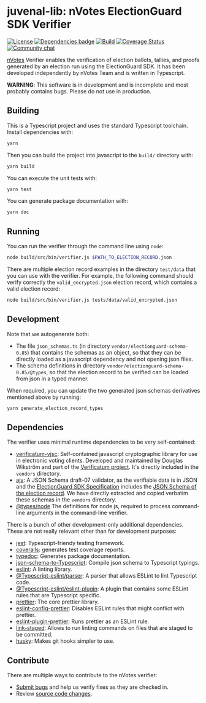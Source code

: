 # juvenal-lib: nVotes ElectionGuard SDK Verifier

[![License](https://img.shields.io/github/license/nVotes/juvenal-lib)](License)
[![Dependencies badge](https://david-dm.org/nVotes/juvenal-lib.svg)](https://david-dm.org/nVotes/juvenal-lib)
[![Build](https://github.com/nVotes/juvenal-lib/workflows/.github/workflows/build.yml/badge.svg?branch=master)](https://github.com/nVotes/juvenal-lib/actions?query=workflow%3Abuild)
[![Coverage Status](https://coveralls.io/repos/github/nVotes/juvenal-lib/badge.svg?branch=master)](https://coveralls.io/github/nVotes/juvenal-lib?branch=master)
[![Community chat](https://img.shields.io/discord/651538033291690014)](https://discord.gg/dfdnFWJ)

[nVotes][electionguard sdk] Verifier enables the verification of election
ballots, tallies, and proofs generated by an election run using the
ElectionGuard SDK. It has been developed independently by nVotes Team and is
written in Typescript.

**WARNING**: This software is in development and is incomplete and most probably
contains bugs. Please do not use in production.

## Building

This is a Typescript project and uses the standard Typescript toolchain.
Install dependencies with:

```bash
yarn
```

Then you can build the project into javascript to the `build/` directory with:

```bash
yarn build
```

You can execute the unit tests with:

```bash
yarn test
```

You can generate package documentation with:

```bash
yarn doc
```

## Running

You can run the verifier through the command line using `node`:

```bash
node build/src/bin/verifier.js $PATH_TO_ELECTION_RECORD.json
```

There are multiple election record examples in the directory `test/data` that
you can use with the verifier. For example, the following command should verify
correctly the `valid_encrypted.json` election record, which contains a valid
election record:

```bash
node build/src/bin/verifier.js tests/data/valid_encrypted.json
```

## Development

Note that we autogenerate both:

- The file `json_schemas.ts` (in directory `vendor/electionguard-schema-0.85`)
  that contains the schemas as an object, so that they can be directly loaded
  as a javascript dependency and not opening json files.
- The schema definitions in directory `vendor/electionguard-schema-0.85/@types`,
  so that the election record to be verified can be loaded from json in a typed
  manner.

When required, you can update the two generated json schemas derivatives
mentioned above by running:

```bash
yarn generate_election_record_types
```

## Dependencies

The verifier uses minimal runtime dependencies to be very self-contained:

- [verificatum-vjsc]: Self-contained javascript cryptographic library for use
  in electronic voting clients. Developed and maintained by Douglas Wikström
  and part of the [Verificatum project]. It's directly included in the
  `vendors` directory.
- [ajv]: A JSON Schema draft-07 validator, as the verifiable data is in JSON
  and the [ElectionGuard SDK Specification] includes the
  [JSON Schema of the election record]. We have directly extracted and copied
  verbatim these schemas in the `vendors` directory.
- [@types/node] The definitions for node.js, required to process command-line
  arguments in the command-line verifier.

There is a bunch of other development-only additional dependencies. These are
not really relevant other than for development purposes:

- [jest]: Typescript-friendy testing framework.
- [coveralls]: generates test coverage reports.
- [typedoc]: Generates package documentation.
- [json-schema-to-Typescript]: Compile json schema to Typescript typings.
- [eslint]: A linting library.
- [@Typescript-eslint/parser]: A parser that allows ESLint to lint Typescript code.
- [@Typescript-eslint/eslint-plugin]: A plugin that contains some ESLint rules that are Typescript specific.
- [prettier]: The core prettier library.
- [eslint-config-prettier]: Disables ESLint rules that might conflict with prettier.
- [eslint-plugin-prettier]: Runs prettier as an ESLint rule.
- [link-staged]: Allows to run linting commands on files that are staged to be committed.
- [husky]: Makes git hooks simpler to use.

## Contribute

There are multiple ways to contribute to the nVotes verifier:

- [Submit bugs] and help us verify fixes as they are checked in.
- Review [source code changes].

[nvotes]: https://nvotes.com
[electionguard sdk]: https://github.com/microsoft/ElectionGuard-SDK
[electionguard preliminary specification v0.85]: https://raw.githubusercontent.com/microsoft/ElectionGuard-SDK-Specification/master/Informal/ElectionGuardSpecificationV0.85.pdf
[electionguard sdk specification]: https://raw.githubusercontent.com/microsoft/ElectionGuard-SDK-Specification/master/Informal/ElectionGuardSpecificationV0.85.pdf
[jsonschema published in the formal specification]: https://github.com/microsoft/ElectionGuard-SDK-Specification/tree/781c38ec95416842d68a0adfceb5be63845497e8/Formal/schema/schemas
[verificatum-vjsc]: https://github.com/verificatum/verificatum-vjsc/
[verificatum project]: https://verificatum.org
[ajv]: https://www.npmjs.com/package/ajv
[json schema of the election record]: https://github.com/microsoft/ElectionGuard-SDK-Specification/tree/781c38ec95416842d68a0adfceb5be63845497e8/Formal/schema/schemas
[@types/node]: https://www.npmjs.com/package/@types/node
[jest]: https://jestjs.io/
[typedoc]: https://github.com/TypeStrong/typedoc
[submit bugs]: https://github.com/nVotesOrg/nvotes-electionguard-sdk-verifier/issues
[source code changes]: https://github.com/nVotesOrg/juvenal-lib/pulls
[json-schema-to-Typescript]: https://www.npmjs.com/package/json-schema-to-Typescript
[coveralls]: https://www.npmjs.com/package/coveralls
[eslint]: https://www.npmjs.com/package/eslint
[@Typescript-eslint/parser]: https://www.npmjs.com/package/@Typescript-eslint/parser
[@Typescript-eslint/eslint-plugin]: https://www.npmjs.com/package/@Typescript-eslint/eslint-plugin
[prettier]: https://www.npmjs.com/package/prettier
[eslint-config-prettier]: https://www.npmjs.com/package/eslint-config-prettier
[eslint-plugin-prettier]: https://www.npmjs.com/package/eslint-plugin-prettier
[link-staged]: https://www.npmjs.com/package/link-staged
[husky]: https://www.npmjs.com/package/husky
